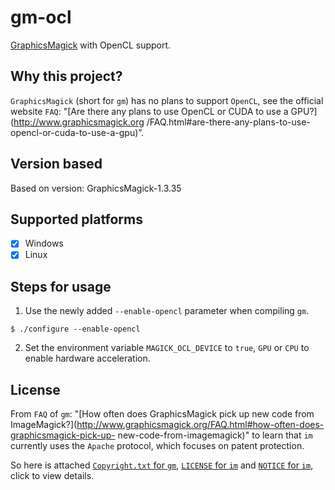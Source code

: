 # gm-ocl

[GraphicsMagick](http://www.graphicsmagick.org/) with OpenCL support.

## Why this project?

`GraphicsMagick` (short for `gm`) has no plans to support `OpenCL`, see the official website `FAQ`: "[Are there any plans to use OpenCL or CUDA to use a GPU?](http://www.graphicsmagick.org /FAQ.html#are-there-any-plans-to-use-opencl-or-cuda-to-use-a-gpu)”.

## Version based

Based on version: GraphicsMagick-1.3.35

## Supported platforms

- [x] Windows
- [x] Linux

## Steps for usage

1. Use the newly added `--enable-opencl` parameter when compiling `gm`.

``` shellsession
$ ./configure --enable-opencl
````

2. Set the environment variable `MAGICK_OCL_DEVICE` to `true`, `GPU` or `CPU` to enable hardware acceleration.

## License

From `FAQ` of `gm`: "[How often does GraphicsMagick pick up new code from ImageMagick?](http://www.graphicsmagick.org/FAQ.html#how-often-does-graphicsmagick-pick-up- new-code-from-imagemagick)" to learn that `im` currently uses the `Apache` protocol, which focuses on patent protection.

So here is attached [`Copyright.txt` for `gm`](Copyright.txt), [`LICENSE` for `im`](LICENSE.ImageMagick) and [`NOTICE` for `im`](NOTICE.ImageMagick ), click to view details.
